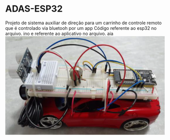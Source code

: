 # ADAS-ESP32
Projeto de sistema auxiliar de direção para um carrinho de controle remoto que é controlado via bluetooh por um app
Código referente ao esp32 no arquivo. ino e referente ao aplicativo no arquivo. aia
![alt text](https://raw.githubusercontent.com/CristianSena17/ADAS-ESP32/main/Foto.png)

